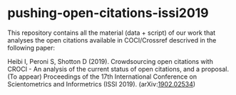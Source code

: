 # pushing-open-citations-issi2019
This repository contains all the material (data + script) of our work that analyses the open citations available in COCI/Crossref descrived in the following paper:

Heibi I, Peroni S, Shotton D (2019). Crowdsourcing open citations with CROCI - An analysis of the current status of open citations, and a proposal. (To appear) Proceedings of the 17th International Conference on Scientometrics and Informetrics (ISSI 2019). (arXiv:[1902.02534](https://arxiv.org/abs/1902.02534)) 
